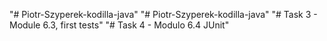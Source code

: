"# Piotr-Szyperek-kodilla-java" 
"# Piotr-Szyperek-kodilla-java" 
"# Task 3 - Module 6.3, first tests" 
"# Task 4 - Modulo 6.4 JUnit" 
